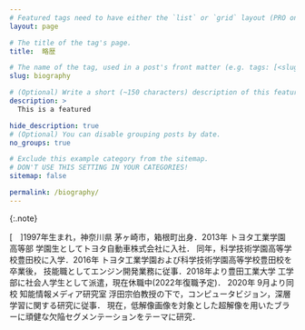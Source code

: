 ```yaml
---
# Featured tags need to have either the `list` or `grid` layout (PRO only).
layout: page

# The title of the tag's page.
title:  略歴

# The name of the tag, used in a post's front matter (e.g. tags: [<slug>]).
slug: biography

# (Optional) Write a short (~150 characters) description of this featured tag.
description: >
  This is a featured 

hide_description: true
# (Optional) You can disable grouping posts by date.
no_groups: true

# Exclude this example category from the sitemap.
# DON'T USE THIS SETTING IN YOUR CATEGORIES!
sitemap: false

permalink: /biography/
---
```



{:.note}

[&emsp;]1997年生まれ，神奈川県 茅ヶ崎市，箱根町出身．2013年 トヨタ工業学園 高等部 学園生としてトヨタ自動車株式会社に入社．
同年，科学技術学園高等学校豊田校に入学．2016年 トヨタ工業学園および科学技術学園高等学校豊田校を卒業後，
技能職としてエンジン開発業務に従事．2018年より豊田工業大学 工学部に社会人学生として派遣，現在休職中(2022年復職予定)．
2020年 9月より同校 知能情報メディア研究室 浮田宗伯教授の下で，コンピュータビジョン，深層学習に関する研究に従事．
現在，低解像画像を対象とした超解像を用いたブラーに頑健な欠陥セグメンテーションをテーマに研究．

<!-- ## Apr. 2012 - Feb. 2015
----------------------------------------------------------------
* [Youth, Toyota Motor Corporation]{:.heading.flip-title} 

## Mar. 2015 -
----------------------------------------------------------------
* **Technician**, [Toyota Motor Corporation]{:.heading.flip-title} 

## Nov. 2019 -
----------------------------------------------------------------
* **Part time jobs**, [Intelligent Information Media Lab]{:.heading.flip-title} **at** [Toyota Technological Institute]{:.heading.flip-title}

## Apr. 2021 -
----------------------------------------------------------------
* **Teaching Assistant**, [Chair for Global Consumer Intelligence (GCI)]{:.heading.flip-title} **at** [University of Tokyo]{:.heading.flip-title}  -->

[Youth, Toyota Motor Corporation]: https://www.toyota-global.com/company/history_of_toyota/75years/data/company_information/personnel/personnel-related_development/academy.html
[Toyota Motor Corporation]: https://global.toyota/
[Intelligent Information Media Lab]: https://www.toyota-ti.ac.jp/Lab/Denshi/iim/index.html
[Toyota Technological Institute]: https://www.toyota-ti.ac.jp/english/
[Chair for Global Consumer Intelligence (GCI)]: https://gci.t.u-tokyo.ac.jp/gci-2021-summer/
[University of Tokyo]: https://www.u-tokyo.ac.jp/ja/index.html

<!-- * [Install]{:.heading.flip-title} --- How to install and run Hydejack.
{:.related-posts.faded}

[install]: http://www.toyota.co.jp/company/gakuen/index.html -->
